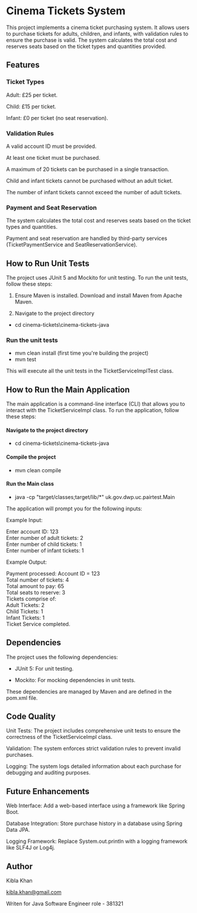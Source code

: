 # Cinema Tickets System

This project implements a cinema ticket purchasing system. It allows users to purchase tickets for adults, children, and infants, with validation rules to ensure the purchase is valid. The system calculates the total cost and reserves seats based on the ticket types and quantities provided.

## Features

### Ticket Types

Adult: £25 per ticket.

Child: £15 per ticket.

Infant: £0 per ticket (no seat reservation).

### Validation Rules

A valid account ID must be provided.

At least one ticket must be purchased.

A maximum of 20 tickets can be purchased in a single transaction.

Child and infant tickets cannot be purchased without an adult ticket.

The number of infant tickets cannot exceed the number of adult tickets.

### Payment and Seat Reservation

The system calculates the total cost and reserves seats based on the ticket types and quantities.

Payment and seat reservation are handled by third-party services (TicketPaymentService and SeatReservationService).


## How to Run Unit Tests

The project uses JUnit 5 and Mockito for unit testing. To run the unit tests, follow these steps:

1. Ensure Maven is installed. Download and install Maven from Apache Maven.

2. Navigate to the project directory

- cd cinema-tickets\cinema-tickets-java

### Run the unit tests

- mvn clean install (first time you're building the project)  
- mvn test

This will execute all the unit tests in the TicketServiceImplTest class.

## How to Run the Main Application

The main application is a command-line interface (CLI) that allows you to interact with the TicketServiceImpl class. To run the application, follow these steps:

#### Navigate to the project directory

- cd cinema-tickets\cinema-tickets-java

#### Compile the project

- mvn clean compile

#### Run the Main class

-  java -cp "target/classes;target/lib/*" uk.gov.dwp.uc.pairtest.Main

The application will prompt you for the following inputs:

Example Input:

Enter account ID: 123  
Enter number of adult tickets: 2  
Enter number of child tickets: 1  
Enter number of infant tickets: 1

Example Output:

Payment processed: Account ID = 123  
Total number of tickets: 4  
Total amount to pay: 65  
Total seats to reserve: 3  
Tickets comprise of:  
   Adult Tickets: 2  
   Child Tickets: 1  
   Infant Tickets: 1  
Ticket Service completed.  

## Dependencies

The project uses the following dependencies:

- JUnit 5: For unit testing.

- Mockito: For mocking dependencies in unit tests.

These dependencies are managed by Maven and are defined in the pom.xml file.

## Code Quality

Unit Tests: The project includes comprehensive unit tests to ensure the correctness of the TicketServiceImpl class.

Validation: The system enforces strict validation rules to prevent invalid purchases.

Logging: The system logs detailed information about each purchase for debugging and auditing purposes.

## Future Enhancements

Web Interface: Add a web-based interface using a framework like Spring Boot.

Database Integration: Store purchase history in a database using Spring Data JPA.

Logging Framework: Replace System.out.println with a logging framework like SLF4J or Log4j.

## Author

Kibla Khan

kibla.khan@gmail.com

Writen for Java Software Engineer role - 381321
